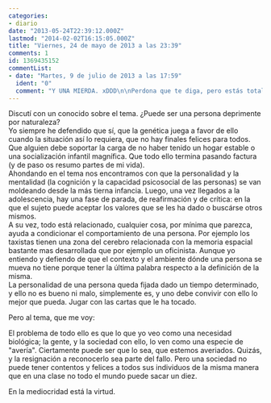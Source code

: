 ```yaml
---
categories:
- diario
date: "2013-05-24T22:39:12.000Z"
lastmod: "2014-02-02T16:15:05.000Z"
title: "Viernes, 24 de mayo de 2013 a las 23:39"
comments: 1
id: 1369435152
commentList:
- date: "Martes, 9 de julio de 2013 a las 17:59"
  ident: "0"
  comment: "Y UNA MIERDA. xDDD\n\nPerdona que te diga, pero estás totalmente equivocado. Lo que te mantiene en esa postura es la propia fe que tienes en ella. Si le dieras la vuelta a esa creencia y mantuvieras la firmeza con la que defiendes la actual, acabarías haciendo realidad esa creencia, la vivirías y sería una prueba de la vida tiene un sentido: el que le decides imponer en cada momento.\n\nNo es el paso de los años lo que endurece y envejece al cerebro, son las ideas. Nadie es deprimente (aunque creo que querías decir \"deprimible\") por naturaleza. Sería como decir a las gordas que no podrán correr nunca un kilómetro sin parar o decirle a los feos que no le gustarán a casi nadie. Y todos sabemos que eso es mentira, lo que le impide correr tanto a una gorda y lo que le impide ligar a un feo no es su condición física, sino la psicológica. He visto gordas adelgazar más rápido que asar manteca y a feos ligar más que un puto chulo de playa. ¿Qué se lo impide a quien no puede? Su negación, su falta de voluntad, su rechazo al autoconocimiento y la resistencia a un posible cambio.\n\nNi más ni menos."
---
```


Discutí con un conocido sobre el tema. ¿Puede ser una persona deprimente por naturaleza?  
 Yo siempre he defendido que sí, que la genética juega a favor de ello cuando la situación así lo requiera, que no hay finales felices para todos. Que alguien debe soportar la carga de no haber tenido un hogar estable o una socialización infantil magnífica. Que todo ello termina pasando factura (y de paso os resumo partes de mi vida).  
Ahondando en el tema nos encontramos con que la personalidad y la mentalidad (la cognición y la capacidad psicosocial de las personas) se van moldeando desde la más tierna infancia. Luego, una vez llegados a la adolescencia, hay una fase de parada, de reafirmación y de crítica: en la que el sujeto puede aceptar los valores que se les ha dado o buscárse otros mismos.   
A su vez, todo está relacionado, cualquier cosa, por mínima que parezca, ayuda a condicionar el comportamiento de una persona. Por ejemplo los taxistas tienen una zona del cerebro relacionada con la memoria espacial bastante mas desarrollada que por ejemplo un oficinista. Aunque yo entiendo y defiendo de que el contexto y el ambiente dónde una persona se mueva no tiene porque tener la última palabra respecto a la definición de la misma.  
La personalidad de una persona queda fijada dado un tiempo determinado, y ello no es bueno ni malo, simplemente es, y uno debe convivir con ello lo mejor que pueda. Jugar con las cartas que le ha tocado.  
  
Pero al tema, que me voy:  
  
 El problema de todo ello es que lo que yo veo como una necesidad biológica; la gente, y la sociedad con ello, lo ven como una especie de "avería". Ciertamente puede ser que lo sea, que estemos averiados. Quizás, y la resignación a reconocerlo sea parte del fallo. Pero una sociedad no puede tener contentos y felices a todos sus individuos de la misma manera que en una clase no todo el mundo puede sacar un diez.  
  
 En la mediocridad está la virtud.